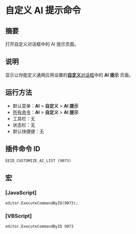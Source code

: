 # 自定义 AI 提示命令

## 摘要

打开自定义对话框中的 AI 提示页面。

## 说明

显示让你能定义通用应用设置的[**自定义**对话框](../../dlg/customize/index)中的 **AI 提示** 页面。

## 运行方法

- 默认菜单：**AI** > **自定义** > **AI 提示**
- [所有命令](all_commands)：**AI** > **自定义** > **AI 提示**
- 工具栏：无
- 状态栏：无
- 默认快捷键：无

## 插件命令 ID

```
EEID_CUSTOMIZE_AI_LIST (9073)
```

## 宏

### \[JavaScript\]

```
editor.ExecuteCommandByID(9073);
```

### \[VBScript\]

```
editor.ExecuteCommandByID 9073
```
